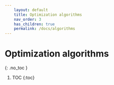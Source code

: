```yaml
---
    layout: default
    title: Optimization algorithms
    nav_order: 3
    has_children: true
    permalink: /docs/algorithms
---
```

    
# Optimization algorithms

{: .no_toc }

1. TOC
{:toc}